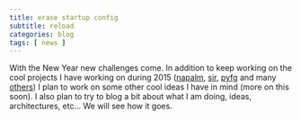 ```yaml
---
title: erase startup config
subtitle: reload
categories: blog
tags: [ news ]
---
```


With the New Year new challenges come. In addition to keep working on the cool projects I have working on during 2015 ([napalm][napalm], [sir][sir], [pyfg][pyfg] and many [others][github]) I plan to work on some other cool ideas I have in mind (more on this soon). I also plan to try to blog a bit about what I am doing, ideas, architectures, etc... We will see how it goes.


[napalm]: https://github.com/napalm-automation/napalm
[sir]: https://github.com/dbarrosop/sir
[pyfg]: https://github.com/spotify/pyfg
[github]: https://github.com/dbarrosop
